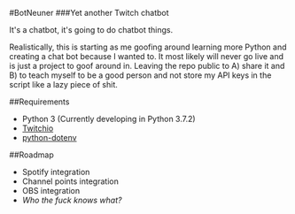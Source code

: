 #BotNeuner
###Yet another Twitch chatbot

It's a chatbot, it's going to do chatbot things.

Realistically, this is starting as me goofing around learning more Python and creating a chat bot because I wanted to.
It most likely will never go live and is just a project to goof around in. Leaving the repo public to A) share it and B)
to teach myself to be a good person and not store my API keys in the script like a lazy piece of shit.

##Requirements

- Python 3 (Currently developing in Python 3.7.2)
- [Twitchio](https://github.com/TwitchIO/TwitchIO)
- [python-dotenv](https://pypi.org/project/python-dotenv/)

##Roadmap

- Spotify integration
- Channel points integration
- OBS integration
- _Who the fuck knows what?_